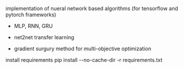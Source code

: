 implementation of nueral network based algorithms (for tensorflow and pytorch frameworks)

- MLP, RNN, GRU

- net2net transfer learning

- gradient surgury method for multi-objective optimization







install requirements
pip install --no-cache-dir -r requirements.txt
